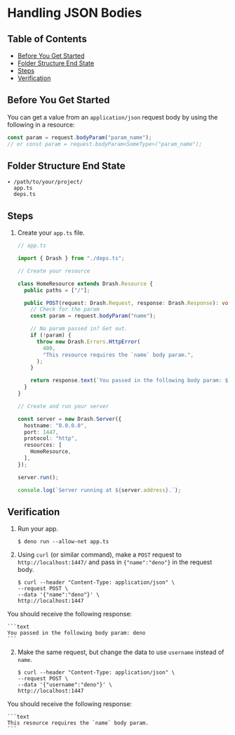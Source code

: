 # Handling JSON Bodies

## Table of Contents

- [Before You Get Started](#before-you-get-started)
- [Folder Structure End State](#folder-structure-end-state)
- [Steps](#steps)
- [Verification](#verification)

## Before You Get Started

You can get a value from an `application/json` request body by using the
following in a resource:

```typescript
const param = request.bodyParam("param_name");
// or const param = request.bodyParam<SomeType>("param_name");
```

## Folder Structure End State

```text
▾ /path/to/your/project/
  app.ts
  deps.ts
```

## Steps

1. Create your `app.ts` file.

   ```typescript
   // app.ts

   import { Drash } from "./deps.ts";

   // Create your resource

   class HomeResource extends Drash.Resource {
     public paths = ["/"];

     public POST(request: Drash.Request, response: Drash.Response): void {
       // Check for the param
       const param = request.bodyParam("name");

       // No param passed in? Get out.
       if (!param) {
         throw new Drash.Errors.HttpError(
           400,
           "This resource requires the `name` body param.",
         );
       }

       return response.text(`You passed in the following body param: ${param}`);
     }
   }

   // Create and run your server

   const server = new Drash.Server({
     hostname: "0.0.0.0",
     port: 1447,
     protocol: "http",
     resources: [
       HomeResource,
     ],
   });

   server.run();

   console.log(`Server running at ${server.address}.`);
   ```

## Verification

1. Run your app.

   ```shell
   $ deno run --allow-net app.ts
   ```

2. Using `curl` (or similar command), make a `POST` request to
   `http://localhost:1447/` and pass in `{"name":"deno"}` in the request body.

   ```text
   $ curl --header "Content-Type: application/json" \
   --request POST \
   --data '{"name":"deno"}' \
   http://localhost:1447
   ```

You should receive the following response:

    ```text
    You passed in the following body param: deno
    ```

2. Make the same request, but change the data to use `username` instead of
   `name`.

   ```text
   $ curl --header "Content-Type: application/json" \
   --request POST \
   --data '{"username":"deno"}' \
   http://localhost:1447
   ```

You should receive the following response:

    ```text
    This resource requires the `name` body param.
    ```
